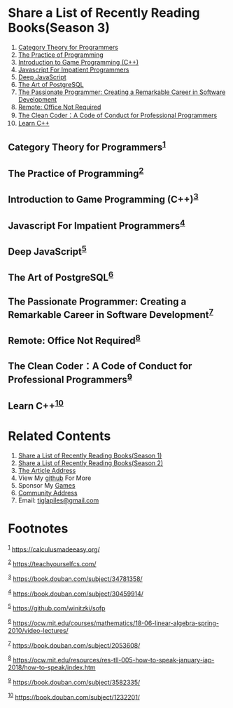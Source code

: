 

# Share a List of Recently Reading Books(Season 3)

1.  [Category Theory for Programmers](#org034452c)
2.  [The Practice of Programming](#org593ae58)
3.  [Introduction to Game Programming (C++)](#org0f04e90)
4.  [Javascript For Impatient Programmers](#org44766d6)
5.  [Deep JavaScript](#org882bb50)
6.  [The Art of PostgreSQL](#org4154e48)
7.  [The Passionate Programmer: Creating a Remarkable Career in Software Development](#org0a73777)
8.  [Remote: Office Not Required](#org2c1d750)
9.  [The Clean Coder：A Code of Conduct for Professional Programmers](#orge1e0a03)
10. [Learn C++](#org2186970)


<a id="org034452c"></a>

## Category Theory for Programmers<sup><a id="fnr.1" class="footref" href="#fn.1" role="doc-backlink">1</a></sup>


<a id="org593ae58"></a>

## The Practice of Programming<sup><a id="fnr.2" class="footref" href="#fn.2" role="doc-backlink">2</a></sup>


<a id="org0f04e90"></a>

## Introduction to Game Programming (C++)<sup><a id="fnr.3" class="footref" href="#fn.3" role="doc-backlink">3</a></sup>


<a id="org44766d6"></a>

## Javascript For Impatient Programmers<sup><a id="fnr.4" class="footref" href="#fn.4" role="doc-backlink">4</a></sup>


<a id="org882bb50"></a>

## Deep JavaScript<sup><a id="fnr.5" class="footref" href="#fn.5" role="doc-backlink">5</a></sup>


<a id="org4154e48"></a>

## The Art of PostgreSQL<sup><a id="fnr.6" class="footref" href="#fn.6" role="doc-backlink">6</a></sup>


<a id="org0a73777"></a>

## The Passionate Programmer: Creating a Remarkable Career in Software Development<sup><a id="fnr.7" class="footref" href="#fn.7" role="doc-backlink">7</a></sup>


<a id="org2c1d750"></a>

## Remote: Office Not Required<sup><a id="fnr.8" class="footref" href="#fn.8" role="doc-backlink">8</a></sup>


<a id="orge1e0a03"></a>

## The Clean Coder：A Code of Conduct for Professional Programmers<sup><a id="fnr.9" class="footref" href="#fn.9" role="doc-backlink">9</a></sup>


<a id="org2186970"></a>

## Learn C++<sup><a id="fnr.10" class="footref" href="#fn.10" role="doc-backlink">10</a></sup>


# Related Contents

1.  [Share a List of Recently Reading Books(Season 1)](https://tiglapiles.github.io/article/src/share_it/recent_reading.html)
2.  [Share a List of Recently Reading Books(Season 2)](https://tiglapiles.github.io/article/src/share_it/recent_reading2.zh.html)
3.  [The Article Address](https://tiglapiles.github.io/article/src/share_it/recent_reading3.zh.html)
4.  View My [github](https://github.com/tiglapiles/article) For More
5.  Sponsor My [Games](https://itch.io/profile/tiglapiles)
6.  [Community Address](https://www.v2ex.com/t/805027)
7.  Email: tiglapiles@gmail.com


# Footnotes

<sup><a id="fn.1" href="#fnr.1">1</a></sup> <https://calculusmadeeasy.org/>

<sup><a id="fn.2" href="#fnr.2">2</a></sup> <https://teachyourselfcs.com/>

<sup><a id="fn.3" href="#fnr.3">3</a></sup> <https://book.douban.com/subject/34781358/>

<sup><a id="fn.4" href="#fnr.4">4</a></sup> <https://book.douban.com/subject/30459914/>

<sup><a id="fn.5" href="#fnr.5">5</a></sup> <https://github.com/winitzki/sofp>

<sup><a id="fn.6" href="#fnr.6">6</a></sup> <https://ocw.mit.edu/courses/mathematics/18-06-linear-algebra-spring-2010/video-lectures/>

<sup><a id="fn.7" href="#fnr.7">7</a></sup> <https://book.douban.com/subject/2053608/>

<sup><a id="fn.8" href="#fnr.8">8</a></sup> <https://ocw.mit.edu/resources/res-tll-005-how-to-speak-january-iap-2018/how-to-speak/index.htm>

<sup><a id="fn.9" href="#fnr.9">9</a></sup> <https://book.douban.com/subject/3582335/>

<sup><a id="fn.10" href="#fnr.10">10</a></sup> <https://book.douban.com/subject/1232201/>
